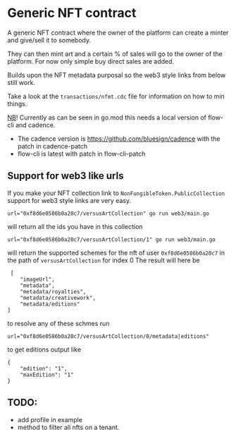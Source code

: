 # Generic NFT contract


A generic NFT contract where the owner of the platform can create a minter and give/sell it to somebody. 

They can then mint art and a certain % of sales will go to the owner of the platform. For now only simple buy direct sales are added.

Builds upon the NFT metadata purposal so the web3 style links from below still work. 


Take a look at the `transactions/nfmt.cdc` file for information on how to min things.

[NB](NB)! Currently as can be seen in go.mod this needs a local version of flow-cli and cadence. 

 - The cadence version is https://github.com/bluesign/cadence with the patch in cadence-patch
 - flow-cli is latest with patch in flow-cli-patch


## Support for web3 like urls 


If you make your NFT collection link to `NonFungibleToken.PublicCollection` support for web3 style links are very easy.
 ```
url="0xf8d6e0586b0a20c7/versusArtCollection" go run web3/main.go
```
will return all the ids you have in this collection

 ```
url="0xf8d6e0586b0a20c7/versusArtCollection/1" go run web3/main.go
```
will return the supported schemes for the nft of user `0xf8d6e0586b0a20c7` in the path of `versusArtCollection` for index 0
The result will here be

```
 [
    "imageUrl",
    "metadata",
    "metadata/royalties",
    "metadata/creativework",
    "metadata/editions"
]
```

to resolve any of these schmes run
```
url="0xf8d6e0586b0a20c7/versusArtCollection/0/metadata|editions"
```

to get editions output like
```
{
    "edition": "1",
    "maxEdition": "1"
}
```



## TODO:
 - add profile in example 
 - method to filter all nfts on a tenant.
